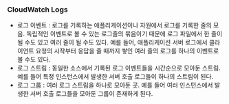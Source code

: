 ### CloudWatch Logs
* 로그 이벤트 : 로그를 기록하는 애플리케이션이나 자원에서 로그를 기록한 줄의 모음. 독립적인 이벤트로 볼 수 있는 로그줄의 묶음이기 때문에 로그 파일에서 한 줄이 될 수도 있고 여러 줄이 될 수도 있다. 예를 들어, 애플리케이션 서버 로그에서 클라이언트 요청의 시작부터 응답을 줄 때까지 쌓인 여러 줄의 로그를 하나의 이벤트로 볼 수도 있다.
* 로그 스트림 : 동일한 소스에서 기록된 로그 이벤트들을 시간순으로 모아둔 스트림. 예를 들어 특정 인스턴스에서 발생한 서버 호출 로그들이 하나의 스트림이 된다.
* 로그 그룹 : 여러 로그 스트림을 하나로 모아둔 곳. 예를 들어 여러 인스턴스에서 발생한 서버 호출 로그들을 모아둔 그룹이 존재하게 된다.